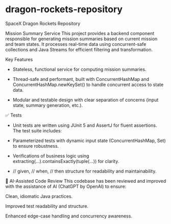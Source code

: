 # dragon-rockets-repository
SpaceX Dragon Rockets Repository

Mission Summary Service
This project provides a backend component responsible for generating mission summaries based on current mission and team states. 
It processes real-time data using concurrent-safe collections and Java Streams for efficient filtering and transformation.

Key Features
- Stateless, functional service for computing mission summaries.

- Thread-safe and performant, built with ConcurrentHashMap and ConcurrentHashMap.newKeySet() to handle concurrent access to state data.

- Modular and testable design with clear separation of concerns (input state, summary generation, etc.).

✅ Tests
- Unit tests are written using JUnit 5 and AssertJ for fluent assertions. The test suite includes:

- Parameterized tests with dynamic input state (ConcurrentHashMap, Set) to ensure robustness.

- Verifications of business logic using extracting(...).containsExactly(tuple(...)) for clarity.

- // given, // when, // then structure for readability and maintainability.


🤖 AI-Assisted Code Review
This codebase has been reviewed and improved with the assistance of AI (ChatGPT by OpenAI) to ensure:

Clean, idiomatic Java practices.

Improved test readability and structure.

Enhanced edge-case handling and concurrency awareness.


